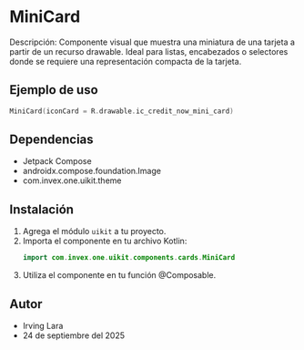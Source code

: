 # MiniCard

Descripción: Componente visual que muestra una miniatura de una tarjeta a partir de un recurso drawable. Ideal para listas, encabezados o selectores donde se requiere una representación compacta de la tarjeta.

## Ejemplo de uso
```kotlin
MiniCard(iconCard = R.drawable.ic_credit_now_mini_card)
```

## Dependencias
- Jetpack Compose
- androidx.compose.foundation.Image
- com.invex.one.uikit.theme

## Instalación
1. Agrega el módulo `uikit` a tu proyecto.
2. Importa el componente en tu archivo Kotlin:
   ```kotlin
   import com.invex.one.uikit.components.cards.MiniCard
   ```
3. Utiliza el componente en tu función @Composable.

## Autor
- Irving Lara
- 24 de septiembre del 2025

